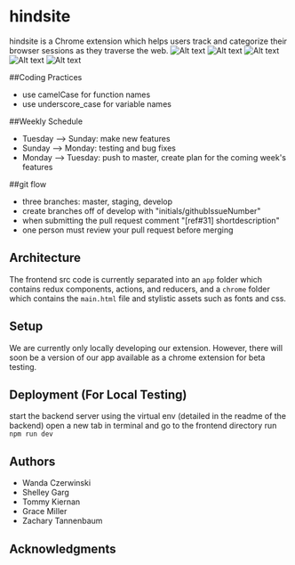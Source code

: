 # hindsite
hindsite is a Chrome extension which helps users track and categorize their browser sessions as they traverse the web. 
![Alt text](https://cloud.githubusercontent.com/assets/19778184/19412012/50a66544-92da-11e6-9ec0-5fd46331e4d2.png)
![Alt text](https://cloud.githubusercontent.com/assets/19778184/19411644/68742cda-92d3-11e6-98d5-5f456220b73a.png)
![Alt text](https://cloud.githubusercontent.com/assets/19778184/19411643/67895930-92d3-11e6-97f7-607ad7febc9e.png)
![Alt text](https://cloud.githubusercontent.com/assets/19778184/19411641/6468ed2e-92d3-11e6-99b3-30f998979596.png)
![Alt text](https://cloud.githubusercontent.com/assets/19778184/19411642/6671f0de-92d3-11e6-9652-75a382a8cb34.png)

##Coding Practices
* use camelCase for function names
* use underscore_case for variable names

##Weekly Schedule
* Tuesday --> Sunday: make new features
* Sunday --> Monday: testing and bug fixes
* Monday --> Tuesday: push to master, create plan for the coming week's features

##git flow
* three branches: master, staging, develop
* create branches off of develop with "initials/githubIssueNumber"
* when submitting the pull request comment "[ref#31] shortdescription"
* one person must review your pull request before merging

## Architecture

The frontend src code is currently separated into an `app` folder which contains redux components, actions, and reducers, and a `chrome` folder which contains the `main.html` file and stylistic assets such as fonts and css. 

## Setup

We are currently only locally developing our extension. However, there will soon be a version of our app available as a chrome extension for beta testing. 

## Deployment (For Local Testing) 

start the backend server using the virtual env (detailed in the readme of the backend)
open a new tab in terminal and go to the frontend directory
run `npm run dev`

## Authors
* Wanda Czerwinski
* Shelley Garg
* Tommy Kiernan
* Grace Miller
* Zachary Tannenbaum

## Acknowledgments

